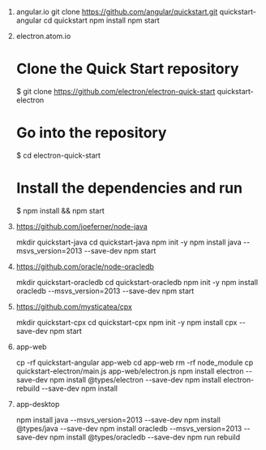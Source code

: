 1. angular.io
    git clone https://github.com/angular/quickstart.git quickstart-angular
    cd quickstart
    npm install
    npm start

2. electron.atom.io

    # Clone the Quick Start repository
    $ git clone https://github.com/electron/electron-quick-start quickstart-electron

    # Go into the repository
    $ cd electron-quick-start

    # Install the dependencies and run
    $ npm install && npm start

3. https://github.com/joeferner/node-java

    mkdir quickstart-java
    cd quickstart-java
    npm init -y
    npm install java --msvs_version=2013 --save-dev 
    npm start

4. https://github.com/oracle/node-oracledb  

    mkdir quickstart-oracledb
    cd quickstart-oracledb
    npm init -y
    npm install oracledb --msvs_version=2013 --save-dev
    npm start

5. https://github.com/mysticatea/cpx 

    mkdir quickstart-cpx
    cd quickstart-cpx
    npm init -y
    npm install cpx --save-dev
    npm start

6. app-web

    cp -rf quickstart-angular app-web
    cd app-web
    rm -rf node_module
    cp quickstart-electron/main.js app-web/electron.js
    npm install electron --save-dev
    npm install @types/electron --save-dev
    npm install electron-rebuild --save-dev
    npm install

7. app-desktop

    npm install java --msvs_version=2013 --save-dev
    npm install @types/java --save-dev
    npm install oracledb --msvs_version=2013 --save-dev
    npm install @types/oracledb --save-dev
    npm run rebuild

           